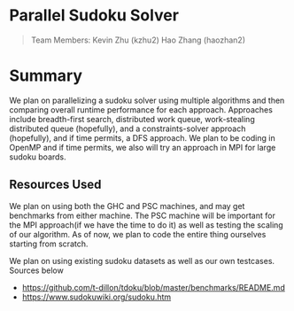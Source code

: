 # Parallel Sudoku Solver
> Team Members: 
> Kevin Zhu (kzhu2)
> Hao Zhang (haozhan2)



# Summary

We plan on parallelizing a sudoku solver using multiple algorithms and then comparing overall runtime performance for each approach. Approaches include breadth-first search, distributed work queue, work-stealing distributed queue (hopefully), and a constraints-solver approach (hopefully), and if time permits, a DFS approach. We plan to be coding in OpenMP and if time permits, we also will try an approach in MPI for large sudoku boards.

## Resources Used 
We plan on using both the GHC and PSC machines, and may get benchmarks from either machine. The PSC machine will be important for the MPI approach(if we have the time to do it) as well as testing the scaling of our algorithm. As of now, we plan to code the entire thing ourselves starting from scratch. 


We plan on using existing sudoku datasets as well as our own testcases. Sources below 

+  https://github.com/t-dillon/tdoku/blob/master/benchmarks/README.md
+ https://www.sudokuwiki.org/sudoku.htm

